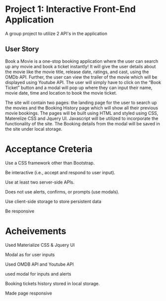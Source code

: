 # Project 1: Interactive Front-End Application

A group project to utilize 2 API's in the application

## User Story

Book a Movie is a one-stop booking application where the user can search up any movie and book a ticket instantly! It will give the user details about the movie like the movie title, release date, ratings, and cast, using the OMDb API. Further, the user can view the trailer of the movie which will be displayed using Youtube API. The user will simply have to click on the “Book Ticket” button and a modal will pop up where they can input their name, movie date, time and location to book the movie ticket.

The site will contain two pages: the landing page for the user to search up the movies and the Booking History page which will show all their previous movie bookings. The pages will be built using HTML and styled using CSS, Materelize CSS and Jquery UI. Javascript will be utilized to incorporate the functionality of the site. The Booking details from the modal will be saved in the site under local storage. 

# Acceptance Creteria

Use a CSS framework other than Bootstrap.

Be interactive (i.e., accept and respond to user input).

Use at least two server-side APIs.

Does not use alerts, confirms, or prompts (use modals).

Use client-side storage to store persistent data

Be responsive

# Acheivements
Used Materialize CSS & Jquery UI

Modal as for user inputs

Used OMDB API and Youtube API

used modal for inputs and alerts

Booking tickets history stored in local storage.

Made page responsive
